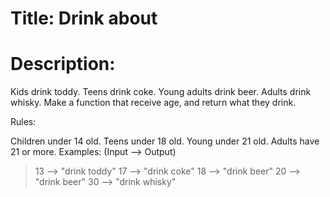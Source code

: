 # Title: Drink about

# Description:

Kids drink toddy.
Teens drink coke.
Young adults drink beer.
Adults drink whisky.
Make a function that receive age, and return what they drink.

Rules:

Children under 14 old.
Teens under 18 old.
Young under 21 old.
Adults have 21 or more.
Examples: (Input --> Output)

> 13 --> "drink toddy"
> 17 --> "drink coke"
> 18 --> "drink beer"
> 20 --> "drink beer"
> 30 --> "drink whisky"
